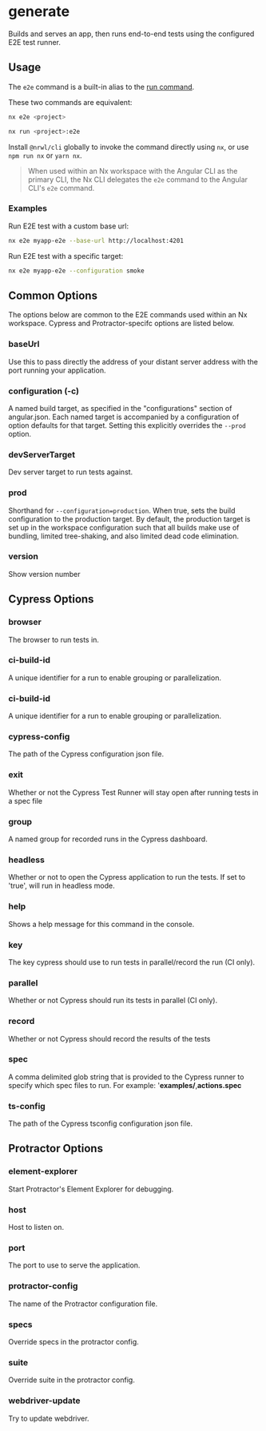 # generate

Builds and serves an app, then runs end-to-end tests using the configured E2E test runner.

## Usage

The `e2e` command is a built-in alias to the [run command](/angular/nx-commands/run).

These two commands are equivalent:

```bash
nx e2e <project>
```

```bash
nx run <project>:e2e
```

Install `@nrwl/cli` globally to invoke the command directly using `nx`, or use `npm run nx` or `yarn nx`.

> When used within an Nx workspace with the Angular CLI as the primary CLI, the Nx CLI delegates the `e2e` command to the Angular CLI's `e2e` command.

### Examples

Run E2E test with a custom base url:

```bash
nx e2e myapp-e2e --base-url http://localhost:4201
```

Run E2E test with a specific target:

```bash
nx e2e myapp-e2e --configuration smoke
```

## Common Options

The options below are common to the E2E commands used within an Nx workspace. Cypress and Protractor-specifc options are listed below.

### baseUrl

Use this to pass directly the address of your distant server address with the port running your application.

### configuration (-c)

A named build target, as specified in the "configurations" section of angular.json. Each named target is accompanied by a configuration of option defaults for that target. Setting this explicitly overrides the `--prod` option.

### devServerTarget

Dev server target to run tests against.

### prod

Shorthand for `--configuration=production`. When true, sets the build configuration to the production target. By default, the production target is set up in the workspace configuration such that all builds make use of bundling, limited tree-shaking, and also limited dead code elimination.

### version

Show version number

## Cypress Options

### browser

The browser to run tests in.

### ci-build-id

A unique identifier for a run to enable grouping or parallelization.

### ci-build-id

A unique identifier for a run to enable grouping or parallelization.

### cypress-config

The path of the Cypress configuration json file.

### exit

Whether or not the Cypress Test Runner will stay open after running tests in a spec file

### group

A named group for recorded runs in the Cypress dashboard.

### headless

Whether or not to open the Cypress application to run the tests. If set to 'true', will run in headless mode.

### help

Shows a help message for this command in the console.

### key

The key cypress should use to run tests in parallel/record the run (CI only).

### parallel

Whether or not Cypress should run its tests in parallel (CI only).

### record

Whether or not Cypress should record the results of the tests

### spec

A comma delimited glob string that is provided to the Cypress runner to specify which spec files to run. For example: '**examples/**,**actions.spec**

### ts-config

The path of the Cypress tsconfig configuration json file.

## Protractor Options

### element-explorer

Start Protractor's Element Explorer for debugging.

### host

Host to listen on.

### port

The port to use to serve the application.

### protractor-config

The name of the Protractor configuration file.

### specs

Override specs in the protractor config.

### suite

Override suite in the protractor config.

### webdriver-update

Try to update webdriver.
